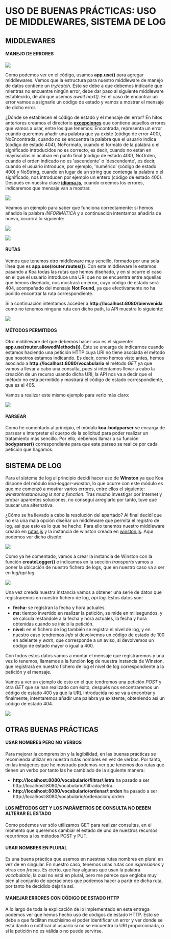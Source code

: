 # USO DE BUENAS PRÁCTICAS: USO DE MIDDLEWARES, SISTEMA DE LOG

## MIDDLEWARES
#### MANEJO DE ERRORES

![](../imagenes/mid-errores.png)

Como podemos ver en el código, usamos **app.use()** para agregar middlewares. Vemos que la estructura para nuestro middleware de manejo de datos contiene un *try/catch*. Esto se debe a que debemos indicarle que mientras no encuentre ningún error, debe dar paso al siguiente middleware establecido, de ahí que usemos *await next()*. En el caso de encontrar un error vamos a asignarle un código de estado y vamos a mostrar el mensaje de dicho error.

¿Dónde se establecen el código de estado y el mensaje del error?
En hitos anteriores creamos el directorio [**excepciones**](https://github.com/irenecj/proyecto-idiomas/tree/master/src/excepciones) que contiene aquellos errores que vamos a usar, entre los que tenemos: Encontrada, representa un error cuando queremos añadir una palabra que ya existe (código de error 400), NoEncontrada, cuando no se encuentra la palabra que el usuario indica (código de estado 404), NoFormato, cuando el formato de la palabra o el significado introducidos no es correcto, es decir, cuando no están en mayúsculas ni acaban en punto final (código de estado 400), NoOrden, cuando el orden indicado no es 'ascendente' o 'descendente', es decir, cuando el usuario introduce, por ejemplo, 'numérico' (código de estado 400) y NoString, cuando en lugar de un string que contenga la palabra o el significado, nos introducen por ejemplo un entero (código de estado 400).
Después en nuestra clase [**idioma.js**](https://github.com/irenecj/proyecto-idiomas/blob/master/src/idioma.js), cuando creemos los errores, indicaremos que mensaje van a mostrar.

![](../imagenes/noEncontrada-error.png)

Veamos un ejemplo para saber que funciona correctamente: si hemos añadido la palabra *INFORMÁTICA* y a continuación intentamos añadirla de nuevo, ocurrirá lo siguiente:

![](../imagenes/ejemplo-errorAñadir1.png)

![](../imagenes/error-añadir2.png)

#### RUTAS
Vemos que tenemos otro middleware muy sencillo, formado por una sola línea que es **app.use(router.routes())**. Con este middleware le estamos pasando a Koa todas las rutas que hemos diseñado, y en si ocurre el caso en el que el usuario introduce una URI que no se encuentra entre aquellas que hemos diseñado, nos mostrará un error, cuyo código de estado será 404, acompañado del mensaje **Not Found**, ya que efectivamente no ha podido encontrar la ruta correspondiente.

Si a continuación intentamos acceder a **http://localhost:8080/bienvenida** como no tenemos ninguna ruta con dicho path, la API muestra lo siguiente:

![](../imagenes/error-rutaNoEncontrada.png)

#### MÉTODOS PERMITIDOS
Otro middleware del que debemos hacer uso es el siguiente: **app.use(router.allowedMethods())**. Éste se encarga de indicarnos cuando estamos haciendo una petición HTTP cuya URI no tiene asociada el método que nosotros estamos indicando.
Es decir, como hemos visto antes, hemos asociado a **http://localhost:8080/vocabulario** el método *GET* ya que vamos a llevar a cabo una consulta, pues si intentamos llevar a cabo la creación de un recurso usando dicha URI, la API nos va a decir que el método no está permitido y mostrará el código de estado correspondiente, que es el 405.  

Vamos a realizar este mismo ejemplo para verlo más claro:

![](../imagenes/error-metodoNoPermitido.png)

#### PARSEAR
Como he comentado al principio, el módulo **koa-bodyparser** se encarga de parsear e interpretar el cuerpo de la solicitud para poder realizar un tratamiento más sencillo. Por ello, debemos llamar a su función **bodyparser()** correspondiente para que este parseo se realice por cada petición que hagamos.

## SISTEMA DE LOG
Para el sistema de log al principio decidí hacer uso de **Winston** ya que Koa dispone del módulo *koa-logger-winston*, lo que ocurre con este módulo es que me comenzó a mostrar varios errores, entre ellos el siguiente: *winstonInstance.log is not a function*. Tras mucho investigar por Internet y probar aparentes soluciones, no conseguí arreglarlo por tanto, tuve que buscar una alternativa.

¿Cómo se ha llevado a cabo la resolución del apartado?
Al final decidí que no era una mala opción diseñar un middleware que permita el registro de log, así que esto es lo que he hecho. Para ello tenemos nuestro middleware creado en [rutas.js](https://github.com/irenecj/proyecto-idiomas/blob/master/src/rutas.js) y la instancia de winston creada en [winston.js](https://github.com/irenecj/proyecto-idiomas/blob/master/src/winston.js).
Aquí podemos ver dicho diseño:

![](../imagenes/winston.png)

Como ya he comentado, vamos a crear la instancia de Winston con la función **createLogger()** e indicamos en la sección *transports* vamos a poner la ubicación de nuestro fichero de logs, que en nuestro caso va a ser en *log/api.log*.

![](../imagenes/middleware-log.png)

Una vez creada nuestra instancia vamos a obtener una serie de datos que registraremos en nuestro fichero de log, *api.log*. Estos datos son:
- **fecha:** se registran la fecha y hora actuales.
- **ms:** tiempo invertido en realizar la petición, se mide en milisegundos, y se calcula restándole a la fecha y hora actuales, la fecha y hora obtenidas cuando se inició la petición.
- **nivel:** en el fichero de log también se registra el nivel de log, y en nuestro caso tendremos *info* si devolvemos un código de estado de 100 en adelante y *warn*, que corresponde a un aviso, si devolvemos un código de estado mayor o igual a 400.

Con todos estos datos vamos a montar el mensaje que registraremos y una vez lo tenemos, llamamos a la función **log** de nuestra instancia de Winston, que registrará en nuestro fichero de log el nivel de log correspondiente a la petición y el mensaje.

Vamos a ver un ejemplo de esto en el que tendremos una petición *POST* y otra *GET* que se han realizado con éxito, después nos encontraremos un código de estado 400 ya que la URL introducida no se va a encontrar y finalmente, intentaremos añadir una palabra ya existente, obteniendo así un código de estado 404.

![](../imagenes/ejemplo-log.png)


## OTRAS BUENAS PRÁCTICAS
#### USAR NOMBRES PERO NO VERBOS
Para mejorar la comprensión y la legibilidad, en las buenas prácticas se recomienda utilizar en nuestra rutas nombres en vez de verbos. Por tanto, en las imágenes que he mostrado podemos ver que tenemos dos rutas que tienen un verbo por tanto las he cambiado de la siguiente manera:
- **http://localhost:8080/vocabulario/filtrar/:letra** ha pasado a ser http://localhost:8080/vocabulario/filtrado/:letra.
- **http://localhost:8080/vocabulario/ordenar/:orden** ha pasado a ser http://localhost:8080/vocabulario/ordenacion/:orden.

#### LOS MÉTODOS GET Y LOS PARÁMETROS DE CONSULTA NO DEBEN ALTERAR EL ESTADO
Como podemos ver sólo utilizamos GET para realizar consultas, en el momento que queremos cambiar el estado de uno de nuestros recursos recurrimos a los métodos POST y PUT.

#### USAR NOMBRES EN PLURAL
Es una buena práctica que usemos en nuestras rutas nombres en plural en vez de en singular. En nuestro caso, tenemos unas rutas con *expresiones* y otras con *frases*. Es cierto, que hay algunas que usan la palabra *vocabulario*, la cual no está en plural, pero me parece que engloba muy bien al conjunto de operaciones que podemos hacer a partir de dicha ruta, por tanto he decidido dejarla así.

#### MANEJAR ERRORES CON CÓDIGO DE ESTADO HTTP
A lo largo de toda la explicación de lo implementado en esta entrega podemos ver que hemos hecho uso de códigos de estado HTTP. Esto se debe a que facilitan muchísimo el poder identificar un error y ver donde se está dando o notificar al usuario si no se encuentra la URI proporcionada, o si la petición no es válida o no puede servirse.
